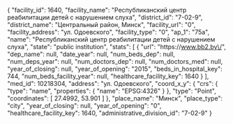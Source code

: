 {
    "facility_id": 1640,
    "facility_name": "Республиканский центр реабилитации детей с нарушением слуха",
    "district_id": "7-02-9",
    "district_name": "Центральный район, Минск",
    "facility_url": "0",
    "facility_address": "ул. Одоевского",
    "facility_type": "0",
    "ap_1": "75а",
    "name": "Республиканский центр реабилитации детей с нарушением слуха",
    "state": "public institution",
    "stats": [
        {
            "url": "https:\/\/www.bb2.by\/",
            "dep_name": null,
            "date_year": null,
            "num_beds_dep": null,
            "num_deps_year": null,
            "num_doctors_dep": null,
            "num_doctors_med": null,
            "year_of_closing": null,
            "year_of_opening": "2015",
            "beds_in_hospital_key": 744,
            "num_beds_facility_year": null,
            "healthcare_facility_key": 1640
        }
    ],
    "med_id": 10218304,
    "address": "ул. Одоевского",
    "coord_x_y": {
        "crs": {
            "type": "name",
            "properties": {
                "name": "EPSG:4326"
            }
        },
        "type": "Point",
        "coordinates": [
            27.4992,
            53.901
        ]
    },
    "place_name": "Минск",
    "place_type": "city",
    "year_of_closing": null,
    "year_of_opening": "0",
    "healthcare_facility_key": 1640,
    "administrative_division_id": "7-02-9"
}
